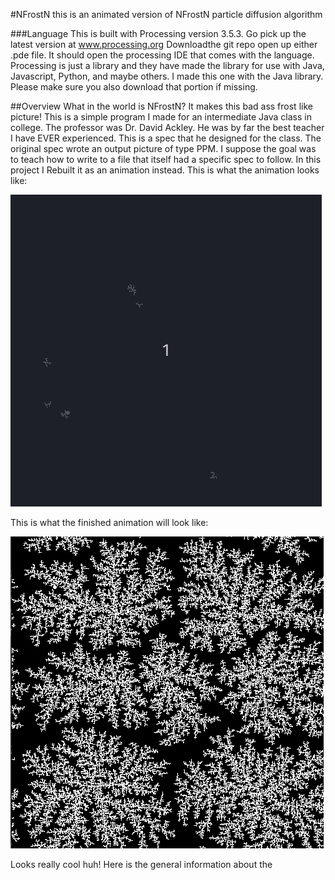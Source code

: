 #NFrostN
this is an animated version of NFrostN particle diffusion algorithm

###Language
This is built with Processing version 3.5.3. Go pick up the latest version at
www.processing.org Downloadthe git repo open up either .pde file. It should open
the processing IDE that comes with the language. Processing is just a library and
they have made the library for use with Java, Javascript, Python, and maybe others.
I made this one with the Java library. Please make sure you also download that portion if missing.  

##Overview
What in the world is NFrostN? It makes this bad ass frost like picture! This is
a simple program I made for an intermediate Java class in college. The professor was
Dr. David Ackley. He was by far the best teacher I have EVER experienced. This is a spec that he designed for the class.
The original spec wrote an output picture of type PPM. I suppose the goal was to teach
how to write to a file that itself had a specific spec to follow. In this project I
Rebuilt it as an animation instead. This is what the animation looks like:  

![](images/NFrostN.gif)  

This is what the finished animation will look like:  

![](images/NFrostNFinish.png)  

Looks really cool huh! Here is the general information about the
